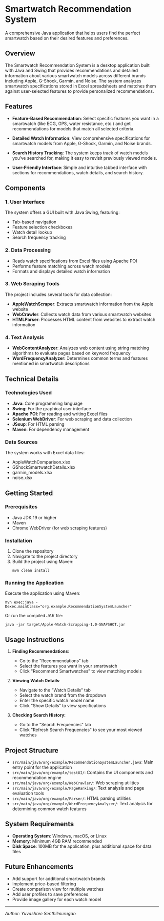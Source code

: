 # Smartwatch Recommendation System

A comprehensive Java application that helps users find the perfect smartwatch based on their desired features and preferences.

## Overview

The Smartwatch Recommendation System is a desktop application built with Java and Swing that provides recommendations and detailed information about various smartwatch models across different brands including Apple, G-Shock, Garmin, and Noise. The system analyzes smartwatch specifications stored in Excel spreadsheets and matches them against user-selected features to provide personalized recommendations.

## Features

- **Feature-Based Recommendation**: Select specific features you want in a smartwatch (like ECG, GPS, water resistance, etc.) and get recommendations for models that match all selected criteria.

- **Detailed Watch Information**: View comprehensive specifications for smartwatch models from Apple, G-Shock, Garmin, and Noise brands.

- **Search History Tracking**: The system keeps track of watch models you've searched for, making it easy to revisit previously viewed models.

- **User-Friendly Interface**: Simple and intuitive tabbed interface with sections for recommendations, watch details, and search history.

## Components

### 1. User Interface

The system offers a GUI built with Java Swing, featuring:
- Tab-based navigation
- Feature selection checkboxes
- Watch detail lookup
- Search frequency tracking

### 2. Data Processing

- Reads watch specifications from Excel files using Apache POI
- Performs feature matching across watch models
- Formats and displays detailed watch information

### 3. Web Scraping Tools

The project includes several tools for data collection:
- **AppleWatchScraper**: Extracts smartwatch information from the Apple website
- **WebCrawler**: Collects watch data from various smartwatch websites
- **HTMLParser**: Processes HTML content from websites to extract watch information

### 4. Text Analysis

- **WebContentAnalyzer**: Analyzes web content using string matching algorithms to evaluate pages based on keyword frequency
- **WordFrequencyAnalyzer**: Determines common terms and features mentioned in smartwatch descriptions

## Technical Details

### Technologies Used

- **Java**: Core programming language
- **Swing**: For the graphical user interface
- **Apache POI**: For reading and writing Excel files
- **Selenium WebDriver**: For web scraping and data collection
- **JSoup**: For HTML parsing
- **Maven**: For dependency management

### Data Sources

The system works with Excel data files:
- AppleWatchComparison.xlsx
- GShockSmartwatchDetails.xlsx
- garmin_models.xlsx
- noise.xlsx

## Getting Started

### Prerequisites

- Java JDK 19 or higher
- Maven
- Chrome WebDriver (for web scraping features)

### Installation

1. Clone the repository
2. Navigate to the project directory
3. Build the project using Maven:
   ```
   mvn clean install
   ```

### Running the Application

Execute the application using Maven:
```
mvn exec:java -Dexec.mainClass="org.example.RecommendationSystemLauncher"
```

Or run the compiled JAR file:
```
java -jar target/Apple-Watch-Scrapping-1.0-SNAPSHOT.jar
```

## Usage Instructions

1. **Finding Recommendations**:
   - Go to the "Recommendations" tab
   - Select the features you want in your smartwatch
   - Click "Recommend Smartwatches" to view matching models

2. **Viewing Watch Details**:
   - Navigate to the "Watch Details" tab
   - Select the watch brand from the dropdown
   - Enter the specific watch model name
   - Click "Show Details" to view specifications

3. **Checking Search History**:
   - Go to the "Search Frequencies" tab
   - Click "Refresh Search Frequencies" to see your most viewed watches

## Project Structure

- `src/main/java/org/example/RecommendationSystemLauncher.java`: Main entry point for the application
- `src/main/java/org/example/testUI/`: Contains the UI components and recommendation engine
- `src/main/java/org/example/WebCrawler/`: Web scraping utilities
- `src/main/java/org/example/PageRanking/`: Text analysis and page evaluation tools
- `src/main/java/org/example/Parser/`: HTML parsing utilities
- `src/main/java/org/example/WordFrequencyAnalyzer/`: Text analysis for determining common watch features

## System Requirements

- **Operating System**: Windows, macOS, or Linux
- **Memory**: Minimum 4GB RAM recommended
- **Disk Space**: 100MB for the application, plus additional space for data files

## Future Enhancements

- Add support for additional smartwatch brands
- Implement price-based filtering
- Create comparison view for multiple watches
- Add user profiles to save preferences
- Provide image gallery for each watch model

---

_Author: Yuvashree Senthilmurugan_